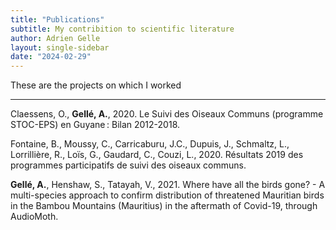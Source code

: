 ```yaml
---
title: "Publications"
subtitle: My contribition to scientific literature
author: Adrien Gelle
layout: single-sidebar
date: "2024-02-29"
---
```


These are the projects on which I worked

---

Claessens, O., **Gellé, A.**, 2020. Le Suivi des Oiseaux Communs (programme STOC-EPS) en Guyane : Bilan 2012-2018.
[<i class="ai ai-obp"></i>](pdf/2020_stoceps.pdf)
[<i class="ai ai-osf"></i>](http://gepog.org/sites/default/files/Claessens%20%26%20Gell%C3%A9%202020.%20Bilan%20STOC-EPS%20Guyane%202012-2018.pdf)

Fontaine, B., Moussy, C., Carricaburu, J.C., Dupuis, J., Schmaltz, L., Lorrillière, R., Loïs, G., Gaudard, C., Couzi, L., 2020. Résultats 2019 des programmes participatifs de suivi des oiseaux communs.
[<i class="ai ai-osf"></i>](https://www.vigienature.fr/sites/vigienature/files/atoms/files/syntheseoiseauxcommuns2020_final.pdf)

**Gellé, A.**, Henshaw, S., Tatayah, V., 2021. Where have all the birds gone? - A multi-species approach to confirm distribution of threatened Mauritian birds in the Bambou Mountains (Mauritius) in the aftermath of Covid-19, through AudioMoth.
[<i class="ai ai-obp"></i>](pdf/2021_MWF_audiomoth.pdf)
[<i class="ai ai-osf"></i>](https://www.africanbirdclub.org/wp-content/uploads/2023/02/Mauritius-threatened-birds_AudioMoth_ABC-final-project-report.pdf)
